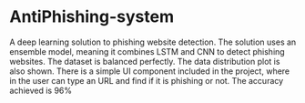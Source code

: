 # AntiPhishing-system
A deep learning solution to phishing website detection. The solution uses an ensemble model, meaning it combines LSTM and CNN to detect phishing websites. 
The dataset is balanced perfectly. The data distribution plot is also shown. 
There is a simple UI component included in the project, where in the user can type an URL and find if it is phishing or not. 
The accuracy achieved is 96%
